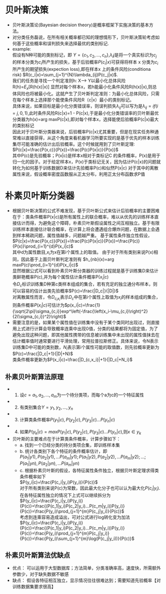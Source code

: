 # 贝叶斯决策
  - 贝叶斯决策论(Bayesian decision theory)是概率框架下实施决策的基本方法。
  - 对分类任务磊说，在所有相关概率都已知的理想情形下，贝叶斯决策轮考虑如何基于这些概率和误判损失来选择最优的类别标记.
  - example:  
  假设有N种可能的类别标记，即 $Y=\{c_1,c_2,...,c_n\}$,$\lambda_ij$是将一个真实标识为$c_j$的样本分类为$c_i$所产生的损失，基于后验概率$P(c_i|x)$可获得将样本 x 分类为$c_i$所产生的期望损失(expection loss),即在样本x 上的条件风险(conditiona risk) $R(c_i|x)=\sum_{j=1}^{N}\lambda_{ij}P(c_j|x)$.  
  我们的任务是寻找一个判定准则h: X--> Y以最小化总体风险  
  R(h)=$E_x$[R(h(x)|x)]
  显然对每个样本x，若h能最小化条件风险R(h(x)|x),则总体风险也将被最小化。这就产生了贝叶斯判定准则：为最小化总体风险，只需在每个样本上选择那个能使条件风险R（c|x）最小的类别标记。  
  具体来说，如果目标是最小化分类错误率，则误判损失$\lambda_{ij}$可以写为是$\lambda_{ij}=if(i=j,0,1)$,此时条件风险R(c|x)=1 - P(c|x),于是最小化分类错误率的贝叶斯最优分类器为h(x)=arg maxP(c|x),即对每个样本x，选择能使后验概率P(c|x)最大的类别标记  
  因此对于贝叶斯分类器来说，后验概率P(c|x)尤其重要，但是在现实任务种通常难以直接获得，从这个角度来看机器学习所要实现的是基于优先的样本训练集尽可能准确的估计出后验概率。这个时候就用到了贝叶斯定理:
  $P(c|x)=\frac{P(x,c)}{P(x)}=\frac{P(c)P(x|c)}{P(x)}$  
  其中P(c)是先验概率；P(x|c)是样本x相对于类标记C 的条件概率，P(x)是用于归一化的因子。对于给定样本x，P(x)于类标记无关，因为估计P(c|x)的问题就转化为如何基于训练数据D来估计先验概率P(c)和似然P(x|c)
  对于其中的离散属性来说，假设概率密度函数服从正太分布，利用正太分布函数求P值
# 朴素贝叶斯分类器
  - 根据贝叶斯决策的公式不难发现，基于贝叶斯公式来估计后验概率的主要困难在于：类条件概率P(x|c)是所有属性上的联合概率，难以从优先的训练样本直接估计而得，为避免这个障碍，朴素贝叶斯假设属性之间互相独立。基于有限训练样本直接估计联合概率，在计算上将会遭遇组合爆炸问题，在数据上会遇到样本稀疏问题，属性值越多，问题越严重。
  基于属性条件独立性假设，
  $P(c|x)=\frac{P(x,c)}{P(x)}=\frac{P(c)P(x|c)}{P(x)}=\frac{P(c)}{P(x)}\prod_{i=1}^{d}P(x_i|c)$  
  其中d为属性数目,$x_i$为x在第i个属性上的取值。
  由于对于所有类别来说P(x)相同，因此基于上面贝叶斯判定准则有
  $h_{nb}(x)=arg maxP(c)\prod_{i=1}^{d}P(x_i|c)$  
  显然根据公式可以看到朴素贝叶斯分类器的训练过程就是基于训练集D来估计类鲜艳概率P(c),并为每个属性估计条件概率P($x_i$|c)  
  令$D_c$标识训练集D种第c类样本组成的集合，若有充足的独立通分布样本，则可以容易的估计出类先验概率$P(c)=\frac{|D_c|}{|D|}$  
  对离散属性而言，令$D_{c_ix_i}$表示$D_c$中在第i个属性上取值为$x_i$的样本组成的集合，则条件概率$P(x_i|c)$可估计为$p(x_i|c)=\frac{1}{\sqrt{2\pi}\sigma_{c,i}}exp^\left(-\frac{\left(x_i-\mu_{c,i}\right)^2}{2(\sigma_{c,i})^2}\right)$  
  - 需要注意的是，如果某个属性值在训练集中没有于某个类同时出现过，则直接用上式进行计算会导致概率连乘中出现0值，分类的结果都将为固定值，为了避免出现这种问题，即其他属性携带的信息被训练集中未出现的属性值抹去在估计概率值时通常要进行平滑处理，常用拉普拉斯修正。具体来说，令N表示训练集D中可能的类别数，$N_i$表示第i个属性可能的取值数，则先验概率更新为$P(c)=\frac{|D_c|+1}{|D|+N}$  
  类条件概率更新为$P(x_i|c)=\frac{|D_{c,x_i}|+1}{|D_c|+N_i}$
## 朴素贝叶斯算法原理
   - 1. 设$c={a_1,a_2,...,a_m}$为一个待分类项，而每个a为c的一个特征属性
   - 2. 有类别集合$Y={y_1,y_2,...,y_n}$
   - 3. 计算类条件概率$P(y_1|c),P(y_2|c),P(y_3|c)...P(y_n|c)$
   - 4. 如果$P(y_k|c)=max{P(y_1|c),P(y_2|c),P(y_3|c)...P(y_n|c)}$,则$x\in{y_k}$
   - 贝叶斯的主要难点在于计算类条件概率，计算步骤如下：
     - a. 找到一个已经分类的待分类项合集，即训练样本集
     - b. 统计各类别下各个特征的条件概率估计，即  
          $P(a_1|y1),P(a_2|y1),...P(a_m|y1);P(a_1|y2),P(a_2|y2),...P(a_m|y2);...;P(a_1|yn),P(a_2|yn),...P(a_m|yn)$
     - c. 根据朴素贝叶斯的假设，各特征属性条件独立，根据贝叶斯定理求得类条件概率如下  
          $P(y_i|c)=\frac{P(c_i|y_i)P(y_i)}{P(c)}$  
          对于所有类别来说P(c)为常数，因此最大化分子也可以认为最大化$P(c_i|y_i)$.在各特征属性独立的情况下上式可以继续拆分为  
          $P(y_i|c)=\frac{P(c_i|y_i)P(y_i)}{P(c)}=\frac{(P(c_1|y_i)P(c_2|y_i)...P(c_m|y_i))P(y_i)}{P(c)}=\frac{P(y_i)\prod_{j=1}^{m}P(c_j|y_i)}{P(c)}$  
          考虑到连乘容易造成溢出，可对公式进行log转化变为加法  
          $P(y_i|c)=\frac{P(c_i|y_i)P(y_i)}{P(c)}=\frac{(P(c_1|y_i)P(c_2|y_i)...P(c_m|y_i))P(y_i)}{P(c)}=\frac{P(y_i)\prod_{j=1}^{m}P(c_j|y_i)}{P(c)}=\frac{P(y_i)\sum_{j=1}^{m}\log(P(c_j|y_i))}{P(c)}$
## 朴素贝叶斯算法优缺点
   - 优点： 可以运用于大型数据库；方法简单，分类准确率高，速度快，所需额外参数少，对于缺失数据不敏感
   - 缺点： 假设各特征相互独立，显示情况往往很难达到；需要知道先验概率【对训练数据集要求很高】
